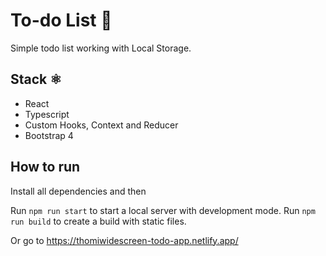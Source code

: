 # To-do List 🚀

Simple todo list working with Local Storage.

## Stack ⚛

- React
- Typescript
- Custom Hooks, Context and Reducer
- Bootstrap 4

## How to run

Install all dependencies and then

Run `npm run start` to start a local server with development mode.
Run `npm run build` to create a build with static files.

Or go to https://thomiwidescreen-todo-app.netlify.app/
